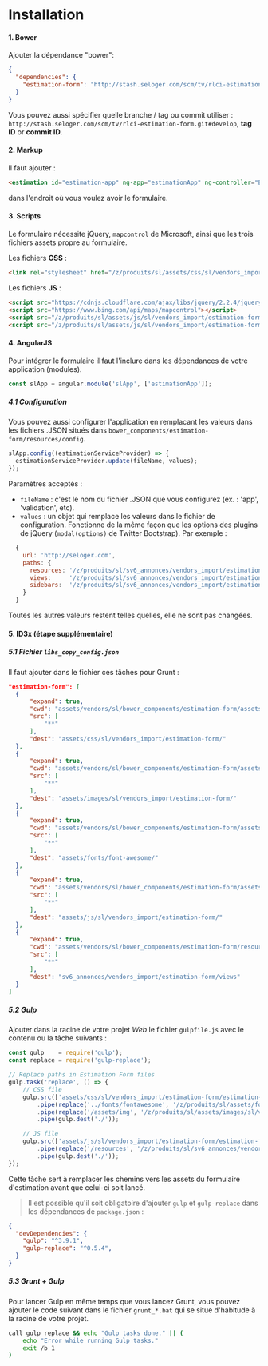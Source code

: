 # Installation

#### 1. Bower

Ajouter la dépendance "bower":

``` json
{
  "dependencies": {
    "estimation-form": "http://stash.seloger.com/scm/tv/rlci-estimation-form.git"
  }
}
```

Vous pouvez aussi spécifier quelle branche / tag ou commit utiliser : `http://stash.seloger.com/scm/tv/rlci-estimation-form.git#develop`, **tag ID** or **commit ID**.

#### 2. Markup

Il faut ajouter :

``` html
<estimation id="estimation-app" ng-app="estimationApp" ng-controller="EstimationController as $ec"></estimation>
```

dans l'endroit où vous voulez avoir le formulaire.

#### 3. Scripts

Le formulaire nécessite jQuery, `mapcontrol` de Microsoft, ainsi que les trois fichiers assets propre au formulaire.

Les fichiers **CSS** :

``` html
<link rel="stylesheet" href="/z/produits/sl/assets/css/sl/vendors_import/estimation-form/estimation-form.css" />
```

Les fichiers **JS** :

``` html
<script src="https://cdnjs.cloudflare.com/ajax/libs/jquery/2.2.4/jquery.min.js"></script>
<script src="https://www.bing.com/api/maps/mapcontrol"></script>
<script src="/z/produits/sl/assets/js/sl/vendors_import/estimation-form/estimation-form-vendor.js"></script>
<script src="/z/produits/sl/assets/js/sl/vendors_import/estimation-form/estimation-form.js"></script>
```

#### 4. AngularJS

Pour intégrer le formulaire il faut l'inclure dans les dépendances de votre application (modules).

``` js
const slApp = angular.module('slApp', ['estimationApp']);
```

##### 4.1 Configuration

Vous pouvez aussi configurer l'application en remplacant les valeurs dans les fichiers .JSON situés dans `bower_components/estimation-form/resources/config`.

``` js
slApp.config((estimationServiceProvider) => {
  estimationServiceProvider.update(fileName, values);
});
```

Paramètres acceptés :
- `fileName` : c'est le nom du fichier .JSON que vous configurez (ex. : 'app', 'validation', etc).
- `values` : un objet qui remplace les valeurs dans le fichier de configuration. Fonctionne de la même façon que les options des plugins de jQuery (`modal(options)` de Twitter Bootstrap). Par exemple :
``` js
  {
    url: 'http://seloger.com',
    paths: {
      resources: '/z/produits/sl/sv6_annonces/vendors_import/estimation-form',
      views:     '/z/produits/sl/sv6_annonces/vendors_import/estimation-form/views',
      sidebars:  '/z/produits/sl/sv6_annonces/vendors_import/estimation-form/views/sidebars'
    }
  }
```
Toutes les autres valeurs restent telles quelles, elle ne sont pas changées.

#### 5. ID3x (étape supplémentaire)

##### 5.1 Fichier `libs_copy_config.json`

Il faut ajouter dans le fichier ces tâches pour Grunt :

``` json
"estimation-form": [
  {
      "expand": true,
      "cwd": "assets/vendors/sl/bower_components/estimation-form/assets/css/",
      "src": [
          "**"
      ],
      "dest": "assets/css/sl/vendors_import/estimation-form/"
  },
  {
      "expand": true,
      "cwd": "assets/vendors/sl/bower_components/estimation-form/assets/img/",
      "src": [
          "**"
      ],
      "dest": "assets/images/sl/vendors_import/estimation-form/"
  },
  {
      "expand": true,
      "cwd": "assets/vendors/sl/bower_components/estimation-form/assets/fonts/",
      "src": [
          "**"
      ],
      "dest": "assets/fonts/font-awesome/"
  },
  {
      "expand": true,
      "cwd": "assets/vendors/sl/bower_components/estimation-form/assets/js/",
      "src": [
          "**"
      ],
      "dest": "assets/js/sl/vendors_import/estimation-form/"
  },
  {
      "expand": true,
      "cwd": "assets/vendors/sl/bower_components/estimation-form/resources/views/",
      "src": [
          "**"
      ],
      "dest": "sv6_annonces/vendors_import/estimation-form/views"
  }
]
```

##### 5.2 Gulp

Ajouter dans la racine de votre projet *Web* le fichier `gulpfile.js` avec le contenu ou la tâche suivants :

``` js
const gulp    = require('gulp');
const replace = require('gulp-replace');

// Replace paths in Estimation Form files
gulp.task('replace', () => {
    // CSS file
    gulp.src(['assets/css/sl/vendors_import/estimation-form/estimation-form.css'], { base: './' })
        .pipe(replace('../fonts/fontawesome', '/z/produits/sl/assets/fonts/font-awesome/fontawesome'))
        .pipe(replace('/assets/img', '/z/produits/sl/assets/images/sl/vendors_import/estimation-form'))
        .pipe(gulp.dest('./'));

    // JS file
    gulp.src(['assets/js/sl/vendors_import/estimation-form/estimation-form.js'], { base: './' })
        .pipe(replace('/resources', '/z/produits/sl/sv6_annonces/vendors_import/estimation-form'))
        .pipe(gulp.dest('./'));
});
```

Cette tâche sert à remplacer les chemins vers les assets du formulaire d'estimation avant que celui-ci soit lancé.

> Il est possible qu'il soit obligatoire d'ajouter `gulp` et `gulp-replace` dans les dépendances de `package.json` :

``` json
{
  "devDependencies": {
    "gulp": "^3.9.1",
    "gulp-replace": "^0.5.4",
  }
}
```

##### 5.3 Grunt + Gulp

Pour lancer Gulp en même temps que vous lancez Grunt, vous pouvez ajouter le code suivant dans le fichier `grunt_*.bat` qui se situe d'habitude à la racine de votre projet.

``` sh
call gulp replace && echo "Gulp tasks done." || (
	echo "Error while running Gulp tasks."
	exit /b 1
)
```
